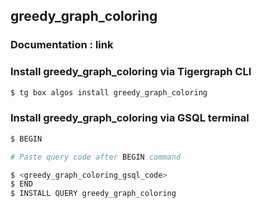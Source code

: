 ## greedy_graph_coloring
### Documentation : link 
### Install greedy_graph_coloring via Tigergraph CLI
```bash
$ tg box algos install greedy_graph_coloring
```
### Install greedy_graph_coloring via GSQL terminal
```bash
$ BEGIN 

# Paste query code after BEGIN command

$ <greedy_graph_coloring_gsql_code>
$ END 
$ INSTALL QUERY greedy_graph_coloring
```